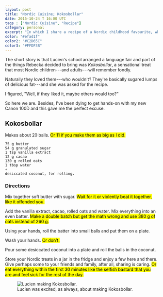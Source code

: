 ```yaml
---
layout: post
title: "Nordic Cuisine; Kokosbollar"
date: 2015-10-24 T 16:00 UTC
tags : ["Nordic Cuisine", "Recipe"]
category: personal
excerpt: "In which I share a recipe of a Nordic childhood favourite, which will put your child(ren) into sugar-induced comas---of delightfulness."
color: "#efad1f"
color2: "#C2D65C"
color3: "#FFDF3B"
---
```

The short story is that Lucien's school arranged a language fair and part of the things Rebecka decided to bring was <i lang="sv">Kokosbollar</i>, a sensational treat that most Nordic children---and adults---will remember fondly.

Naturally they loved them---who wouldn't? They're basically sugared lumps of delicious fat---and she was asked for the recipe.

I figured, "Well, if they liked it, maybe others would too?"

So here we are. Besides, I've been dying to get hands-on with my new Canon 100D and this gave me the perfect excuse.

## Kokosbollar

Makes about 20 balls. <mark>Or 11 if you make them as big as I did.</mark>

	75 g butter
	54 g granulated sugar
	1 tsp vanilla extract
	12 g cacao
	130 g rolled oats
	1 tbsp water
	+
	desiccated coconut, for rolling.

### Directions

Mix together soft butter with sugar. <mark>Wait for it or violently beat it together, like it offended you.</mark>

Add the vanilla extract, cacao, rolled oats and water. Mix everything into an even batter. <mark>Make a double batch but get the math wrong and use 380 g of oats instead of 260 g.</mark>

Using your hands, roll the batter into small balls and put them on a plate.

Wash your hands. <mark>Or don’t.</mark>

Pour some desiccated coconut into a plate and roll the balls in the coconut.

Store your Nordic treats in a jar in the fridge and enjoy a few here and there. Give perhaps some to your friends and family, after all, sharing is caring. <mark>Or eat everything within the first 30 minutes like the selfish bastard that you are and feel sick for the rest of the day.</mark>

<figure data-exif-camera="Canon EOS 100D" data-exif-iso="ISO-4000" data-exif-fstop="f/4.5" data-exif-exposure="1/50" data-exif-focal-length="35 mm">
	<img class="js-lazy-load" data-original="/assets/posts/2015/october/nordic-cuisine-kokosbollar/lucien-making-kokosbollar.jpg" alt="Lucien making Kokosbollar.">
	<figcaption>Lucien was excited, as always, about making Kokosbollar.</figcaption>
</figure>